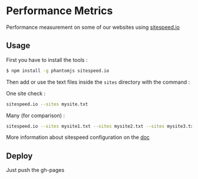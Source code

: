 # Performance Metrics

Performance measurement on some of our websites using [sitespeed.io](http://sitespeed.io)

## Usage

First you have to install the tools :

````bash
$ npm install -g phantomjs sitespeed.io
````

Then add or use the text files inside the `sites` directory with the command :

One site check :

````bash
sitespeed.io --sites mysite.txt
````

Many (for comparison) :

````bash
sitespeed.io --sites mysite1.txt --sites mysite2.txt --sites mysite3.txt
````

More information about sitespeed configuration on the [doc](http://www.sitespeed.io/documentation/)

## Deploy

Just push the gh-pages
